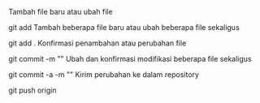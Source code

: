 Tambah file baru atau ubah file

git add <nama file>
Tambah beberapa file baru atau ubah beberapa file sekaligus

git add .
Konfirmasi penambahan atau perubahan file

git commit -m "<pesan commit>"
Ubah dan konfirmasi modifikasi beberapa file sekaligus

git commit -a -m "<pesan commit>"
Kirim perubahan ke dalam repository

git push origin <nama branch>
